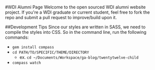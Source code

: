#WDI Alumni Page
Welcome to the open sourced WDI alumni website project. If you're a WDI graduate or current student,
feel free to fork the repo and submit a pull request to improve/build upon it.

##Development Tips
Since our styles are written in SASS, we need to compile the styles into CSS.
So in the command line, run the following commands:
* `gem install compass`
* `cd PATH/TO/SPECIFIC/THEME/DIRECTORY`
  * ex. `cd ~/Documents/Workspace/ga-blog/twentytwelve-child`
* `compass watch`